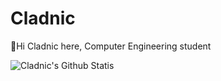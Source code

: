 # Cladnic
👋Hi Cladnic here, Computer Engineering student

<img align="left" alt="Cladnic's Github Statis" src="https://https://github-readme-stats.cladnic.vercel.app/api?username=cladnic&show_icons=true&hide_border=true" />
